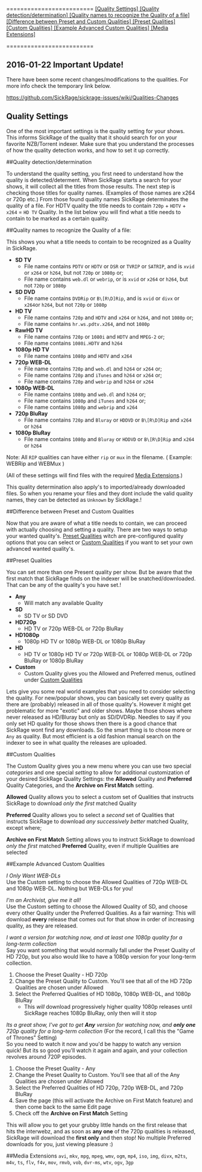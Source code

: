 =========================
[ [Quality Settings] ](https://github.com/SickRage/sickrage-issues/wiki/Quality-Settings#quality-settings) [ [Quality detection/determination] ](https://github.com/SickRage/sickrage-issues/wiki/Quality-Settings#quality-detectiondetermination) [ [Quality names to recognize the Quality of a file] ](https://github.com/SickRage/sickrage-issues/wiki/Quality-Settings#quality-names-to-recognize-the-quality-of-a-file) [ [Difference between Preset and Custom Qualities] ](https://github.com/SickRage/sickrage-issues/wiki/Quality-Settings#difference-between-preset-and-custom-qualities) [ [Preset Qualities] ](https://github.com/SickRage/sickrage-issues/wiki/Quality-Settings#preset-qualities) [ [Custom Qualities] ](https://github.com/SickRage/sickrage-issues/wiki/Quality-Settings#custom-qualities) [ [Example Advanced Custom Qualities] ](https://github.com/SickRage/sickrage-issues/wiki/Quality-Settings#example-advanced-custom-qualities) [ [Media Extensions] ](https://github.com/SickRage/sickrage-issues/wiki/Quality-Settings#media-extensions)

=========================


## 2016-01-22 Important Update!

There have been some recent changes/modifications to the qualities. For more info check the temporary link below.  

https://github.com/SickRage/sickrage-issues/wiki/Qualities-Changes


## Quality Settings

One of the most important settings is the quality setting for your shows. This informs SickRage of the quality that it should search for on your favorite NZB/Torrent indexer. Make sure that you understand the processes of how the quality detection works, and how to set it up correctly.   
  

##Quality detection/determination  

To understand the quality setting, you first need to understand how the quality is detected/determent.
When SickRage starts a search for your shows, it will collect all the titles from those results. The next step is checking those titles for quality names. (Examples of those names are x264 or 720p etc.) From those found quality names SickRage determinates the quality of a file. For HDTV quality the title needs to contain `720p` + `HDTV` + `x264` = `HD TV` Quality.
In the list below you will find what a title needs to contain to be marked as a certain quality.
 
##Quality names to recognize the Quality of a file:  

This shows you what a title needs to contain to be recognized as a Quality in SickRage.

* **SD TV**
    * File name contains `PDTV` or `HDTV` or `DSR` or `TVRIP` or `SATRIP`, and is `xvid` or `x264` or `h264`, but not `720p` or `1080p` or;
    * File name contains `web.dl` or `webrip`, or is `xvid` or `x264` or `h264`, but not `720p` or `1080p`
* **SD DVD**
    * File name contains `DVDRip` or `B\[R\D]Rip`, and is `xvid` or `divx` or `x264`or `h264`, but not `720p` or `1080p`
* **HD TV**
    * File name contains `720p` and `HDTV` and `x264` or `h264`, and not `1080p` or;
    * File name contains `hr.ws.pdtv.x264`, and not `1080p`
* **RawHD TV**
    * File name contains `720p` or `1080i` and `HDTV` and `MPEG-2` or;
    * File name contains `1080i.HDTV` and `h264`
* **1080p HD TV**
    * File name contains `1080p` and `HDTV` and `x264`
* **720p WEB-DL**
    * File name contains `720p` and `web.dl` and `h264` or `x264` or;
    * File name contains `720p` and `iTunes` and `h264` or `x264` or;
    * File name contains `720p` and `webrip` and `h264` or `x264`
* **1080p WEB-DL**
    * File name contains `1080p` and `web.dl` and `h264` or;
    * File name contains `1080p` and `iTunes` and `h264` or;
    * File name contains `1080p` and `webrip` and `x264`
* **720p BluRay**
    * File name contains `720p` and `Bluray` or `HDDVD` or `B\[R\D]Rip` and `x264` or `h264`
* **1080p BluRay**
    * File name contains `1080p` and `Bluray` or `HDDVD` or `B\[R\D]Rip` and `x264` or `h264` 

Note: All `RIP` qualities can have either `rip` or `mux` in the filename. ( Example: WEBRip and WEBMux )

(All of these settings will find files with the required [Media Extensions](https://github.com/SickRage/sickrage-issues/wiki/Quality-Settings#media-extensions).)  

This quality determination also apply's to imported/already downloaded files. So when you rename your files and they dont include the valid quality names, they can be detected as `Unknown` by SickRage.!  

  
##Difference between Preset and Custom Qualities

Now that you are aware of what a title needs to contain, we can proceed with actually choosing and setting a quality. There are two ways to setup your wanted quality's. [Preset Qualities](https://github.com/SickRage/sickrage-issues/wiki/Quality-Settings#preset-qualities) witch are pre-configured quality options that you can select or [Custom Qualities](https://github.com/SickRage/sickrage-issues/wiki/Quality-Settings#custom-qualities) if you want to set your own advanced wanted quality's.  


##Preset Qualities  

You can set more than one Present quality per show. But be aware that the first match that SickRage finds on the indexer will be snatched/downloaded. That can be any of the quality's you have set.!  

* **Any**
    * Will match any available Quality
* **SD**
    * SD TV or SD DVD
* **HD720p**
    * HD TV or 720p WEB-DL or 720p BluRay
* **HD1080p**
    * 1080p HD TV or 1080p WEB-DL or 1080p BluRay
* **HD**
    * HD TV or 1080p HD TV or 720p WEB-DL or 1080p WEB-DL or 720p BluRay or 1080p BluRay
* **Custom**
    * Custom Quality gives you the Allowed and Preferred menus, outlined under [Custom Qualities](https://github.com/SickRage/sickrage-issues/wiki/Quality-Settings#custom-qualities)  
  

Lets give you some real world examples that you need to consider selecting the quality.
For new/popular shows, you can basically set every quality as there are (probably) released in all of those quality's.
However it might get problematic for more "exotic" and older shows. Maybe those shows where never released as HD/Bluray but only as SD/DVDRip. Needles to say if you only set HD quality for those shows then there is a good chance that SickRage wont find any downloads. So the smart thing is to chose more or `Any` as quality. But most efficient is a old fashion manual search on the indexer to see in what quality the releases are uploaded.

##Custom Qualities

The Custom Quality gives you a new menu where you can use two special _categories_ and one special _setting_ to allow for additional customization of your desired SickRage Quality Settings: the **Allowed** Quality and **Preferred** Quality Categories, and the **Archive on First Match** setting.

**Allowed** Quality allows you to select a custom set of Qualities that instructs SickRage to download _only the first_ matched Quality

**Preferred** Quality allows you to select a _second_ set of Qualities that instructs SickRage to download _any successively better_ matched Quality, except where;

**Archive on First Match** Setting allows you to instruct SickRage to download _only the first_ matched **Preferred** Quality, even if multiple Qualities are selected
  

##Example Advanced Custom Qualities

_I Only Want WEB-DLs_  
Use the Custom setting to choose the Allowed Qualities of 720p WEB-DL and 1080p WEB-DL.  Nothing but WEB-DLs for you!

_I'm an Archivist, give me it all!_  
Use the Custom setting to choose the Allowed Quality of SD, and choose every other Quality under the Preferred Qualities.  As a fair warning: This will download **every** release that comes out for that show in order of increasing quality, as they are released.

_I want a version for watching now, and at least one 1080p quality for a long-term collection_  
Say you want something that would normally fall under the Preset Quality of HD 720p, but you also would like to have a 1080p version for your long-term collection.
1) Choose the Preset Quality - HD 720p  
2) Change the Preset Quality to Custom.  You'll see that all of the HD 720p Qualities are chosen under Allowed  
3) Select the Preferred Qualities of HD 1080p, 1080p WEB-DL, and 1080p BluRay  
    * This _will_ download progressively higher quality 1080p releases until SickRage reaches 1080p BluRay, only then will it stop  

_Its a great show, I've got to get **Any** version for watching now, and **only one** 720p quality for a long-term collection_  (For the record, I call this the "Game of Thrones" Setting)  
So you need to watch it now and you'd be happy to watch any version quick! But its so good you'll watch it again and again, and your collection revolves around 720P episodes.  
1) Choose the Preset Quality - Any  
2) Change the Preset Quality to Custom.  You'll see that all of the Any Qualities are chosen under Allowed  
3) Select the Preferred Qualities of HD 720p, 720p WEB-DL, and 720p BluRay  
4) Save the page (this will activate the Archive on First Match feature) and then come back to the same Edit page  
5) Check off the **Archive on First Match** Setting  

This will allow you to get your grubby little hands on the first release that hits the interwebz, and as soon as **any one** of the 720p qualities is released, SickRage will download the **first only** and then stop!  No multiple Preferred downloads for you, just viewing pleasure :)  
  
  
##Media Extensions
`avi`, `mkv`, `mpg`, `mpeg`, `wmv`, `ogm`, `mp4`, `iso`, `img`, `divx`, `m2ts`, `m4v`, `ts`, `flv`, `f4v`, `mov`, `rmvb`, `vob`, `dvr-ms`, `wtv`, `ogv`, `3gp`
